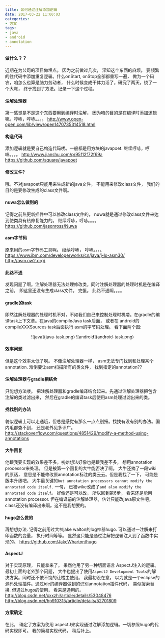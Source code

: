 ```yaml
---
title: 如何通过注解添加逻辑
date: 2017-03-22 11:00:03
categories:
- 方案
tags: 
- java
- android
- annotation
---
```

#### 做什么？？

近期在为公司的项目做埋点。 因为之前做过几次， 深知这个东西的麻烦， 要频繁的往代码中添加重复逻辑。什么onStart, onStop全部都重写一遍， 做为一个码农，咱怎么也算是脑力劳动者， 什么时候变成干体力活了。研究了两天，绕了一个大弯， 终于找到了方法。记录一下这个过程。

#### 注解处理器
第一感觉是不是这个东西要用到编译时注解， 因为咱的目的是在编译时添加逻辑嘛。哼哧，哼哧。。。。
    http://www.open-open.com/lib/view/open1470735314518.html

#### 构造代码
添加逻辑就是要自己构造代码喽。一般都是用方块的javapoet. 继续哼哧，哼哧。。。。
    http://www.jianshu.com/p/95f12f72f69a
    https://github.com/square/javapoet 

#### 修改文件?
哦。不对javapoet只能用来生成新的java文件。 不能用来修改class文件， 我们的目的是要修改生成的class文件啊。

#### nuwa怎么做到的
记得之前热更新插件中可以修改class文件的， nuwa就是通过修改class文件来达到使类具有热修复能力的。 继续哼哧，哼哧。。。。
    https://github.com/jasonross/Nuwa

#### asm字节码
原来用的asm字节码工具啊。 继续哼哧， 哼哧。。。。
    https://www.ibm.com/developerworks/cn/java/j-lo-asm30/
    http://asm.ow2.org/

#### 此路不通
发现问题了啊。注解处理器无法处理修改类。同时注解处理器的处理时机是在编译之前， 即这里还没有生成class文件。 完蛋， 此路不通啊。。。。

#### gradle的task
即然注解处理器的处理时机不对，不如我们自己来控制处理时机喽。在gradle的编译task上下文章。在java的compileJava task后面， 或者在 android的compileXXXSources task后面执行 asm的字节码处理。 看下面两个图:
<center>![java](java-task.png)  ![android](android-task.png)</center>

#### 效率问题
但是这个效率太低了啊。 不像注解处理器一样， asm无法专门找到和处理某个annotation. 难倒要让asm扫描所有的类文件， 找到指定的annotation?? 

#### 注解处理器与gradle相结合
只能想方法喽。 把注解处理器和gradle编译结合起来。先通过注解处理器把包含注解的类过滤出来， 然后在gradle的编译task后使用asm处理过滤出来的类。 

#### 找找别的办法
貌似逻辑上可以走通哦，但总是感觉有那么一点点别扭。找找有没有别的办法。国内毛都查不到， 还是老外见多识广。
    http://stackoverflow.com/questions/4851429/modify-a-method-using-annotations

#### 大牛回复
他跟我要实现的效果差不多。初始想法好像也是跟我差不多， 想用annotation processor来处理。 但是被第一个回复的大牛能否决了啊。 大牛还摘了一段wiki的原话， 意思是不能修改原annotation标注的类云云。但是我找了一下， 可能是版本升级吧。 大牛最关键的`but annotation processors cannot modify the annotated code itself.` 一句， 已被wike改成了`and also modify the annotated code itself`。 好像还是可以改， 所以回到第6步， 看来还是能用 annotation processor. 但在编译前的注解处理器，估计只能改java原文件吧。 class还没有编译出来啊。这不是我想要的。 

#### hugo怎么做的
再想想办法. 记得之前用过大神jake walton的log神器hugo. 可以通过一注解来打印函数的变量， 执行时间等等。 显然这只能是通过注解把逻辑注入到了函数中实现的。
    https://github.com/JakeWharton/hugo

#### AspectJ
对于实现原理， 只能拿来了。 果然他用了另一种切面语言 AspectJ注入的逻辑。最初上面的老外那个问题， 大牛也提出了使用`AspectJ Development Tools`的解决方案。同时还不依不饶的让楼主使用。 我最初没在意， 以为就是一个eclipse的源码处理插件。通过ide的编译器做到的识别annotation插件代码， 类似搜索替换. 但通过hugo的使用， 看来是通用的。
    http://blog.csdn.net/xxxzhi/article/details/53048476
    http://blog.csdn.net/hp910315/article/details/52701809

#### 方案确定
在此， 确定了方案为使用 aspectJ来实现通过注解添加逻辑。一切参照hugo的代码实现即可。 我的简易实现代码， 稍后补上。 

